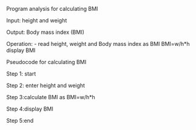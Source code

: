 Program analysis for calculating BMI


Input: height  and weight 

Output: Body mass index (BMI)

Operation: - read height, weight and  Body mass index as BMI
      BMI=w/h*h
      display BMI
 

Pseudocode for calculating BMI


Step 1: start

Step 2: enter height and weight

Step 3:calculate BMI as BMI=w/h*h

Step 4:display BMI

Step 5:end
